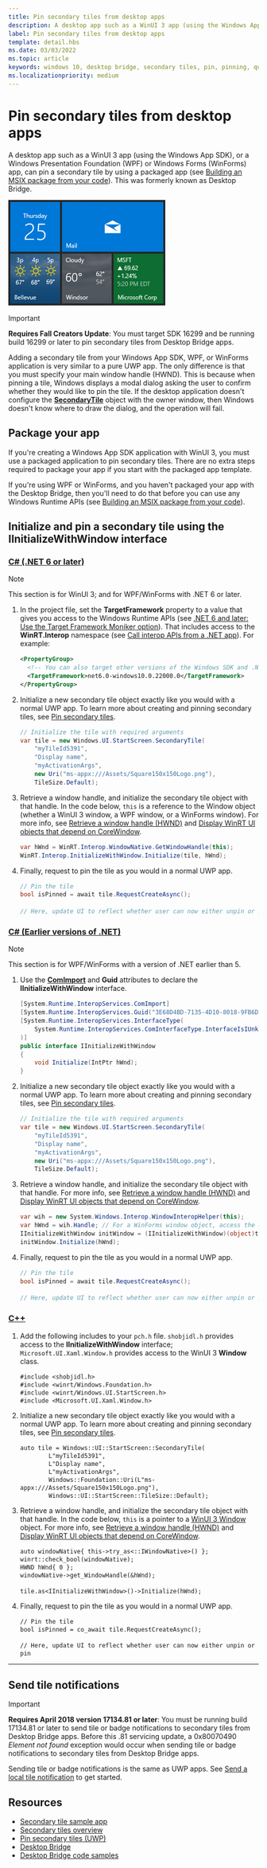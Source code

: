 ```yaml
---
title: Pin secondary tiles from desktop apps
description: A desktop app such as a WinUI 3 app (using the Windows App SDK), or a Windows Presentation Foundation (WPF) or Windows Forms (WinForms) app, can pin a secondary tile by using a packaged app (see [Building an MSIX package from your code](/windows/msix/desktop/source-code-overview)). This was formerly known as Desktop Bridge.
label: Pin secondary tiles from desktop apps
template: detail.hbs
ms.date: 03/03/2022
ms.topic: article
keywords: windows 10, desktop bridge, secondary tiles, pin, pinning, quickstart, code sample, example, secondarytile, desktop application, win32, winforms, wpf
ms.localizationpriority: medium
---
```


# Pin secondary tiles from desktop apps

A desktop app such as a WinUI 3 app (using the Windows App SDK), or a Windows Presentation Foundation (WPF) or Windows Forms (WinForms) app, can pin a secondary tile by using a packaged app (see [Building an MSIX package from your code](/windows/msix/desktop/source-code-overview)). This was formerly known as Desktop Bridge.

![Screenshot of secondary tiles](images/secondarytiles.png)

> [!IMPORTANT]
> **Requires Fall Creators Update**: You must target SDK 16299 and be running build 16299 or later to pin secondary tiles from Desktop Bridge apps.

Adding a secondary tile from your Windows App SDK, WPF, or WinForms application is very similar to a pure UWP app. The only difference is that you must specify your main window handle (HWND). This is because when pinning a tile, Windows displays a modal dialog asking the user to confirm whether they would like to pin the tile. If the desktop application doesn't configure the [**SecondaryTile**](/uwp/api/windows.ui.startscreen.secondarytile) object with the owner window, then Windows doesn't know where to draw the dialog, and the operation will fail.

## Package your app

If you're creating a Windows App SDK application with WinUI 3, you must use a packaged application to pin secondary tiles. There are no extra steps required to package your app if you start with the packaged app template.

If you're using WPF or WinForms, and you haven't packaged your app with the Desktop Bridge, then you'll need to do that before you can use any Windows Runtime APIs (see [Building an MSIX package from your code](/windows/msix/desktop/source-code-overview)).

## Initialize and pin a secondary tile using the IInitializeWithWindow interface

### [C# (.NET 6 or later)](#tab/csharpnet6)

> [!NOTE]
> This section is for WinUI 3; and for WPF/WinForms with .NET 6 or later.

1. In the project file, set the **TargetFramework** property to a value that gives you access to the Windows Runtime APIs (see [.NET 6 and later: Use the Target Framework Moniker option](/windows/apps/desktop/modernize/desktop-to-uwp-enhance#net-6-and-later-use-the-target-framework-moniker-option)). That includes access to the **WinRT.Interop** namespace (see [Call interop APIs from a .NET app](/windows/apps/desktop/modernize/winrt-com-interop-csharp#available-via-target-framework-moniker)). For example:

    ```xml
    <PropertyGroup>
      <!-- You can also target other versions of the Windows SDK and .NET; for example, "net6.0-windows10.0.19041.0" -->
      <TargetFramework>net6.0-windows10.0.22000.0</TargetFramework>
    </PropertyGroup>
    ```

1. Initialize a new secondary tile object exactly like you would with a normal UWP app. To learn more about creating and pinning secondary tiles, see [Pin secondary tiles](secondary-tiles-pinning.md).

    ```csharp
    // Initialize the tile with required arguments
    var tile = new Windows.UI.StartScreen.SecondaryTile(
        "myTileId5391",
        "Display name",
        "myActivationArgs",
        new Uri("ms-appx:///Assets/Square150x150Logo.png"),
        TileSize.Default);
    ```

1. Retrieve a window handle, and initialize the secondary tile object with that handle. In the code below, `this` is a reference to the Window object (whether a WinUI 3 window, a WPF window, or a WinForms window). For more info, see [Retrieve a window handle (HWND)](/windows/apps/develop/ui-input/retrieve-hwnd) and [Display WinRT UI objects that depend on CoreWindow](/windows/apps/develop/ui-input/display-ui-objects).

    ```csharp
    var hWnd = WinRT.Interop.WindowNative.GetWindowHandle(this);
    WinRT.Interop.InitializeWithWindow.Initialize(tile, hWnd);
    ```

1. Finally, request to pin the tile as you would in a normal UWP app.

    ```csharp
    // Pin the tile
    bool isPinned = await tile.RequestCreateAsync();

    // Here, update UI to reflect whether user can now either unpin or pin
    ```

### [C# (Earlier versions of .NET)](#tab/csharp)

> [!NOTE]
> This section is for WPF/WinForms with a version of .NET earlier than 5.

1. Use the [**ComImport**](/dotnet/api/system.runtime.interopservices.comimportattribute) and **Guid** attributes to declare the **IInitializeWithWindow** interface.

    ```csharp
    [System.Runtime.InteropServices.ComImport]
    [System.Runtime.InteropServices.Guid("3E68D4BD-7135-4D10-8018-9FB6D9F33FA1")]
    [System.Runtime.InteropServices.InterfaceType(
        System.Runtime.InteropServices.ComInterfaceType.InterfaceIsIUnknown
    )]
    public interface IInitializeWithWindow
    {
        void Initialize(IntPtr hWnd);
    }
    ```

1. Initialize a new secondary tile object exactly like you would with a normal UWP app. To learn more about creating and pinning secondary tiles, see [Pin secondary tiles](secondary-tiles-pinning.md).

    ```csharp
    // Initialize the tile with required arguments
    var tile = new Windows.UI.StartScreen.SecondaryTile(
        "myTileId5391",
        "Display name",
        "myActivationArgs",
        new Uri("ms-appx:///Assets/Square150x150Logo.png"),
        TileSize.Default);
    ```

1. Retrieve a window handle, and initialize the secondary tile object with that handle. For more info, see [Retrieve a window handle (HWND)](/windows/apps/develop/ui-input/retrieve-hwnd) and [Display WinRT UI objects that depend on CoreWindow](/windows/apps/develop/ui-input/display-ui-objects).

    ```csharp
    var wih = new System.Windows.Interop.WindowInteropHelper(this);
    var hWnd = wih.Handle; // For a WinForms window object, access the NativeWindow.Handle property instead.
    IInitializeWithWindow initWindow = (IInitializeWithWindow)(object)tile;
    initWindow.Initialize(hWnd);
    ```

1. Finally, request to pin the tile as you would in a normal UWP app.

    ```csharp
    // Pin the tile
    bool isPinned = await tile.RequestCreateAsync();

    // Here, update UI to reflect whether user can now either unpin or pin
    ```

### [C++](#tab/cpp)

1. Add the following includes to your `pch.h` file. `shobjidl.h` provides access to the **IInitializeWithWindow** interface; `Microsoft.UI.Xaml.Window.h` provides access to the WinUI 3 **Window** class.

    ```cppwinrt
    #include <shobjidl.h>
    #include <winrt/Windows.Foundation.h> 
    #include <winrt/Windows.UI.StartScreen.h>
    #include <Microsoft.UI.Xaml.Window.h>
    ```

1. Initialize a new secondary tile object exactly like you would with a normal UWP app. To learn more about creating and pinning secondary tiles, see [Pin secondary tiles](secondary-tiles-pinning.md).

    ```cppwinrt
    auto tile = Windows::UI::StartScreen::SecondaryTile(
            L"myTileId5391",
            L"Display name",
            L"myActivationArgs",
            Windows::Foundation::Uri(L"ms-appx:///Assets/Square150x150Logo.png"),
            Windows::UI::StartScreen::TileSize::Default);
    ```

1. Retrieve a window handle, and initialize the secondary tile object with that handle. In the code below, `this` is a pointer to a [WinUI 3 Window](/windows/windows-app-sdk/api/winrt/microsoft.ui.xaml.window) object. For more info, see [Retrieve a window handle (HWND)](/windows/apps/develop/ui-input/retrieve-hwnd) and [Display WinRT UI objects that depend on CoreWindow](/windows/apps/develop/ui-input/display-ui-objects).

    ```cppwinrt
    auto windowNative{ this->try_as<::IWindowNative>() };
    winrt::check_bool(windowNative);
    HWND hWnd{ 0 };
    windowNative->get_WindowHandle(&hWnd);

    tile.as<IInitializeWithWindow>()->Initialize(hWnd);
    ```

1. Finally, request to pin the tile as you would in a normal UWP app.

    ```cppwinrt
    // Pin the tile
    bool isPinned = co_await tile.RequestCreateAsync();

    // Here, update UI to reflect whether user can now either unpin or pin
    ```

---

## Send tile notifications

> [!IMPORTANT]
> **Requires April 2018 version 17134.81 or later**: You must be running build 17134.81 or later to send tile or badge notifications to secondary tiles from Desktop Bridge apps. Before this .81 servicing update, a 0x80070490 *Element not found* exception would occur when sending tile or badge notifications to secondary tiles from Desktop Bridge apps.

Sending tile or badge notifications is the same as UWP apps. See [Send a local tile notification](sending-a-local-tile-notification.md) to get started.

## Resources

* [Secondary tile sample app](https://github.com/Microsoft/DesktopBridgeToUWP-Samples/tree/master/Samples/SecondaryTileSample)
* [Secondary tiles overview](secondary-tiles.md)
* [Pin secondary tiles (UWP)](secondary-tiles-pinning.md)
* [Desktop Bridge](/windows/msix/desktop/source-code-overview)
* [Desktop Bridge code samples](https://github.com/Microsoft/DesktopBridgeToUWP-Samples)
